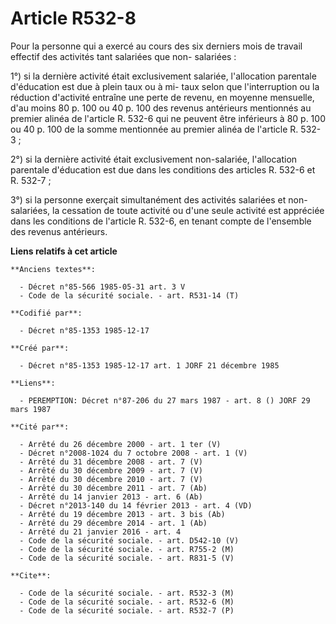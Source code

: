 # Article R532-8

Pour la personne qui a exercé au cours des six derniers mois de travail effectif des activités tant salariées que non-
salariées : 

1°) si la dernière activité était exclusivement salariée, l'allocation parentale d'éducation est due à plein taux ou à mi-
taux selon que l'interruption ou la réduction d'activité entraîne une perte de revenu, en moyenne mensuelle, d'au moins 80 p.
100 ou 40 p. 100 des revenus antérieurs mentionnés au premier alinéa de l'article R. 532-6 qui ne peuvent être inférieurs à
80 p. 100 ou 40 p. 100 de la somme mentionnée au premier alinéa de l'article R. 532-3 ; 

2°) si la dernière activité était exclusivement non-salariée, l'allocation parentale d'éducation est due dans les conditions
des articles R. 532-6 et R. 532-7 ; 

3°) si la personne exerçait simultanément des activités salariées et non-salariées, la cessation de toute activité ou d'une
seule activité est appréciée dans les conditions de l'article R. 532-6, en tenant compte de l'ensemble des revenus
antérieurs.

**Liens relatifs à cet article**

	**Anciens textes**:

	  - Décret n°85-566 1985-05-31 art. 3 V
	  - Code de la sécurité sociale. - art. R531-14 (T)

	**Codifié par**:

	  - Décret n°85-1353 1985-12-17

	**Créé par**:

	  - Décret n°85-1353 1985-12-17 art. 1 JORF 21 décembre 1985

	**Liens**:

	  - PEREMPTION: Décret n°87-206 du 27 mars 1987 - art. 8 () JORF 29 mars 1987

	**Cité par**:

	  - Arrêté du 26 décembre 2000 - art. 1 ter (V)
	  - Décret n°2008-1024 du 7 octobre 2008 - art. 1 (V)
	  - Arrêté du 31 décembre 2008 - art. 7 (V)
	  - Arrêté du 30 décembre 2009 - art. 7 (V)
	  - Arrêté du 30 décembre 2010 - art. 7 (V)
	  - Arrêté du 30 décembre 2011 - art. 7 (Ab)
	  - Arrêté du 14 janvier 2013 - art. 6 (Ab)
	  - Décret n°2013-140 du 14 février 2013 - art. 4 (VD)
	  - Arrêté du 19 décembre 2013 - art. 3 bis (Ab)
	  - Arrêté du 29 décembre 2014 - art. 1 (Ab)
	  - Arrêté du 21 janvier 2016 - art. 4
	  - Code de la sécurité sociale. - art. D542-10 (V)
	  - Code de la sécurité sociale. - art. R755-2 (M)
	  - Code de la sécurité sociale. - art. R831-5 (V)

	**Cite**:

	  - Code de la sécurité sociale. - art. R532-3 (M)
	  - Code de la sécurité sociale. - art. R532-6 (M)
	  - Code de la sécurité sociale. - art. R532-7 (P)
